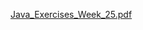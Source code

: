 [Java_Exercises_Week_25.pdf](https://github.com/user-attachments/files/15900798/Java_Exercises_Week_25.pdf)
